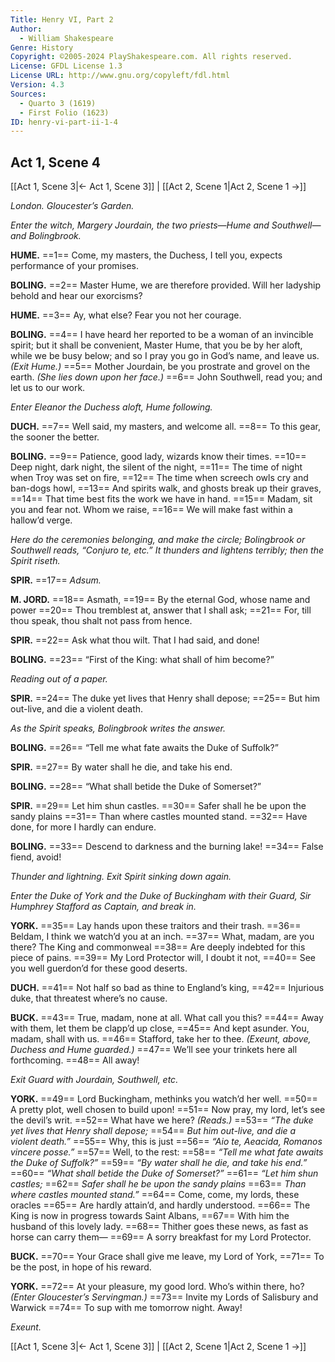 ```yaml
---
Title: Henry VI, Part 2
Author: 
  - William Shakespeare
Genre: History
Copyright: ©2005-2024 PlayShakespeare.com. All rights reserved.
License: GFDL License 1.3
License URL: http://www.gnu.org/copyleft/fdl.html
Version: 4.3
Sources:
  - Quarto 3 (1619)
  - First Folio (1623)
ID: henry-vi-part-ii-1-4
---
```


## Act 1, Scene 4
[[Act 1, Scene 3|← Act 1, Scene 3]] | [[Act 2, Scene 1|Act 2, Scene 1 →]]

*London. Gloucester’s Garden.*

*Enter the witch, Margery Jourdain, the two priests—Hume and Southwell—and Bolingbrook.*

**HUME.**
==1== Come, my masters, the Duchess, I tell you, expects performance of your promises.

**BOLING.**
==2== Master Hume, we are therefore provided. Will her ladyship behold and hear our exorcisms?

**HUME.**
==3== Ay, what else? Fear you not her courage.

**BOLING.**
==4== I have heard her reported to be a woman of an invincible spirit; but it shall be convenient, Master Hume, that you be by her aloft, while we be busy below; and so I pray you go in God’s name, and leave us.
*(Exit Hume.)*
==5== Mother Jourdain, be you prostrate and grovel on the earth.
*(She lies down upon her face.)*
==6== John Southwell, read you; and let us to our work.

*Enter Eleanor the Duchess aloft, Hume following.*

**DUCH.**
==7== Well said, my masters, and welcome all.
==8== To this gear, the sooner the better.

**BOLING.**
==9== Patience, good lady, wizards know their times.
==10== Deep night, dark night, the silent of the night,
==11== The time of night when Troy was set on fire,
==12== The time when screech owls cry and ban-dogs howl,
==13== And spirits walk, and ghosts break up their graves,
==14== That time best fits the work we have in hand.
==15== Madam, sit you and fear not. Whom we raise,
==16== We will make fast within a hallow’d verge.

*Here do the ceremonies belonging, and make the circle; Bolingbrook or Southwell reads, “Conjuro te, etc.” It thunders and lightens terribly; then the Spirit riseth.*

**SPIR.**
==17== *Adsum.*

**M. JORD.**
==18== Asmath,
==19== By the eternal God, whose name and power
==20== Thou tremblest at, answer that I shall ask;
==21== For, till thou speak, thou shalt not pass from hence.

**SPIR.**
==22== Ask what thou wilt. That I had said, and done!

**BOLING.**
==23== “First of the King: what shall of him become?”

*Reading out of a paper.*

**SPIR.**
==24== The duke yet lives that Henry shall depose;
==25== But him out-live, and die a violent death.

*As the Spirit speaks, Bolingbrook writes the answer.*

**BOLING.**
==26== “Tell me what fate awaits the Duke of Suffolk?”

**SPIR.**
==27== By water shall he die, and take his end.

**BOLING.**
==28== “What shall betide the Duke of Somerset?”

**SPIR.**
==29== Let him shun castles.
==30== Safer shall he be upon the sandy plains
==31== Than where castles mounted stand.
==32== Have done, for more I hardly can endure.

**BOLING.**
==33== Descend to darkness and the burning lake!
==34== False fiend, avoid!

*Thunder and lightning. Exit Spirit sinking down again.*

*Enter the Duke of York and the Duke of Buckingham with their Guard, Sir Humphrey Stafford as Captain, and break in.*

**YORK.**
==35== Lay hands upon these traitors and their trash.
==36== Beldam, I think we watch’d you at an inch.
==37== What, madam, are you there? The King and commonweal
==38== Are deeply indebted for this piece of pains.
==39== My Lord Protector will, I doubt it not,
==40== See you well guerdon’d for these good deserts.

**DUCH.**
==41== Not half so bad as thine to England’s king,
==42== Injurious duke, that threatest where’s no cause.

**BUCK.**
==43== True, madam, none at all. What call you this?
==44== Away with them, let them be clapp’d up close,
==45== And kept asunder. You, madam, shall with us.
==46== Stafford, take her to thee.
*(Exeunt, above, Duchess and Hume guarded.)*
==47== We’ll see your trinkets here all forthcoming.
==48== All away!

*Exit Guard with Jourdain, Southwell, etc.*

**YORK.**
==49== Lord Buckingham, methinks you watch’d her well.
==50== A pretty plot, well chosen to build upon!
==51== Now pray, my lord, let’s see the devil’s writ.
==52== What have we here?
*(Reads.)*
==53== *“The duke yet lives that Henry shall depose;*
==54== *But him out-live, and die a violent death.”*
==55== Why, this is just
==56== *“Aio te, Aeacida, Romanos vincere posse.”*
==57== Well, to the rest:
==58== *“Tell me what fate awaits the Duke of Suffolk?”*
==59== *“By water shall he die, and take his end.”*
==60== *“What shall betide the Duke of Somerset?”*
==61== *“Let him shun castles;*
==62== *Safer shall he be upon the sandy plains*
==63== *Than where castles mounted stand.”*
==64== Come, come, my lords, these oracles
==65== Are hardly attain’d, and hardly understood.
==66== The King is now in progress towards Saint Albans,
==67== With him the husband of this lovely lady.
==68== Thither goes these news, as fast as horse can carry them⁠—
==69== A sorry breakfast for my Lord Protector.

**BUCK.**
==70== Your Grace shall give me leave, my Lord of York,
==71== To be the post, in hope of his reward.

**YORK.**
==72== At your pleasure, my good lord. Who’s within there, ho?
*(Enter Gloucester’s Servingman.)*
==73== Invite my Lords of Salisbury and Warwick
==74== To sup with me tomorrow night. Away!

*Exeunt.*

[[Act 1, Scene 3|← Act 1, Scene 3]] | [[Act 2, Scene 1|Act 2, Scene 1 →]]